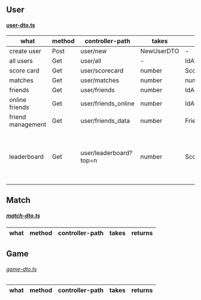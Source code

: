 ## User 

#### [user-dto.ts](..%2FDTO%2Fuser-dto.ts)

| what              | method  | controller-path        | takes      | returns        | comment                                        |
|-------------------|---------|------------------------|------------|----------------|------------------------------------------------|
| create user       | Post    | user/new               | NewUserDTO | -              |                                                |
| all users         | Get     | user/all               | -          | IdAndNameDTO[] |                                                |
| score card        | Get     | user/scorecard         | number     | ScoreCardDTO   |                                                |
| matches           | Get     | user/matches           | number     | number[]       |                                                |
| friends           | Get     | user/friends           | number     | IdAndNameDTO[] |                                                |
| online friends    | Get     | user/friends_online    | number     | IdAndNameDTO[] |                                                |
| friend management | Get     | user/friends_data      | number     | FriendListDTO  |                                                |
| leaderboard       | Get     | user/leaderboard?top=n | number     | ScoreCardDTO[] | give desired number of top players to retrieve |

## Match

##### [match-dto.ts](..%2FDTO%2Fmatch-dto.ts)

| what              | method  | controller-path     | takes      | returns        |
|-------------------|---------|---------------------|------------|----------------|

## Game

###### [game-dto.ts](..%2FDTO%2Fgame-dto.ts)

| what          | method    | controller-path  | takes | returns        |
|---------------|-----------|------------------|-------|----------------|
